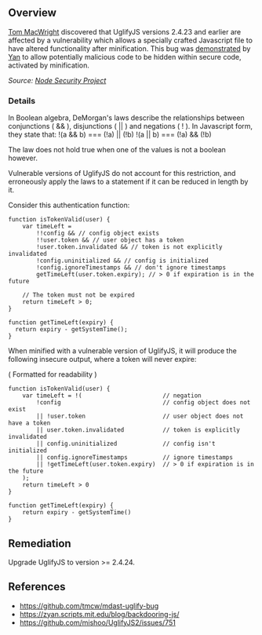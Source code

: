 ## Overview
[Tom MacWright](https://github.com/mishoo/UglifyJS2/issues/751) discovered that UglifyJS versions 2.4.23 and earlier are affected by a vulnerability which allows a specially crafted Javascript file to have altered functionality after minification. This bug was [demonstrated](https://zyan.scripts.mit.edu/blog/backdooring-js/) by [Yan](https://twitter.com/bcrypt) to allow potentially malicious code to be hidden within secure code, activated by minification.

_Source: [Node Security Project](https://nodesecurity.io/advisories/39)_


### Details

In Boolean algebra, DeMorgan's laws describe the relationships between conjunctions ( && ), disjunctions ( || ) and negations ( ! ).
In Javascript form, they state that:
 !(a && b) === (!a) || (!b)
 !(a || b) === (!a) && (!b)

The law does not hold true when one of the values is not a boolean however.

Vulnerable versions of UglifyJS do not account for this restriction, and erroneously apply the laws to a statement if it can be reduced in length by it.

Consider this authentication function:

```
function isTokenValid(user) {
    var timeLeft =
        !!config && // config object exists
        !!user.token && // user object has a token
        !user.token.invalidated && // token is not explicitly invalidated
        !config.uninitialized && // config is initialized
        !config.ignoreTimestamps && // don't ignore timestamps
        getTimeLeft(user.token.expiry); // > 0 if expiration is in the future

    // The token must not be expired
    return timeLeft > 0;
}

function getTimeLeft(expiry) {
  return expiry - getSystemTime();
}
```
When minified with a vulnerable version of UglifyJS, it will produce the following insecure output, where a token will never expire:

( Formatted for readability )

```
function isTokenValid(user) {
    var timeLeft = !(                       // negation
        !config                             // config object does not exist
        || !user.token                      // user object does not have a token
        || user.token.invalidated           // token is explicitly invalidated
        || config.uninitialized             // config isn't initialized
        || config.ignoreTimestamps          // ignore timestamps
        || !getTimeLeft(user.token.expiry)  // > 0 if expiration is in the future
    );
    return timeLeft > 0
}

function getTimeLeft(expiry) {
    return expiry - getSystemTime()
}
```

## Remediation

Upgrade UglifyJS to version >= 2.4.24.

## References

- https://github.com/tmcw/mdast-uglify-bug
- https://zyan.scripts.mit.edu/blog/backdooring-js/
- https://github.com/mishoo/UglifyJS2/issues/751
